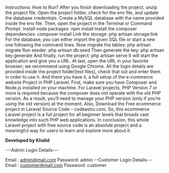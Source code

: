 Instructions: How to Run?
After you finish downloading the project, unzip the project file.
Open the project folder, check for the env file, and update the database credentials.
Create a MySQL database with the name provided inside the env file.
Then, open the project in the Terminal or Command Prompt.
Install node packages: npm install
Install the composer dependencies: composer install
Link the storage: php artisan storage:link
For the database, you can either import the given SQL file or start a new one following the command lines.
Now migrate the tables: php artisan migrate
Run seeder: php artisan db:seed
Then generate the key: php artisan key:generate
And finally, run the project: php artisan serve
It will start the application and give you a URL.
At last, open the URL in your favorite browser; we recommend using Google Chrome.
All the login details are provided inside the project folder[text files], check that out and enter them in order to use it.
And there you have it, a full setup of the e-commerce website Project in PHP Laravel. First, make sure you have Composer and Node.js installed on your machine. For Laravel projects, PHP Version 7 or more is required because the composer does not operate with the old PHP version. As a result, you’ll need to manage your PHP version (only if you’re using the old version) at the moment. Also, Download the Free ecommerce project in Laravel Source Code – codeastro.com. So, this ecommerce Laravel project is a full project for all beginner levels that broads vast knowledge into such PHP web applications. In conclusion, this whole Laravel project with free source code is an absolute project and a meaningful way for users to learn and explore more about it.




**Developed by Khalid**



---Admin Login Details---

Email   : admin@mail.com
Password: admin
--Customer Login Details---
Email   : customer@mail.com
Password: customer




